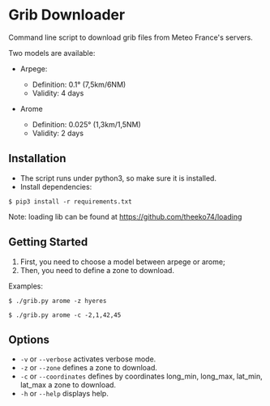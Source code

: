 Grib Downloader
===============

Command line script to download grib files from Meteo France's servers.

Two models are available:

* Arpege:
    * Definition: 0.1° (7,5km/6NM)
    * Validity: 4 days

* Arome
    * Definition: 0.025° (1,3km/1,5NM)
    * Validity: 2 days


Installation
------------

* The script runs under python3, so make sure it is installed.
* Install dependencies:
```
$ pip3 install -r requirements.txt
```

Note: loading lib can be found at https://github.com/theeko74/loading


Getting Started
---------------

1. First, you need to choose a model between arpege or arome;
2. Then, you need to define a zone to download.

Examples:
```
$ ./grib.py arome -z hyeres
```

```
$ ./grib.py arome -c -2,1,42,45
```


Options
-------

* `-v` or `--verbose` activates verbose mode.
* `-z` or `--zone` defines a zone to download.
* `-c` or `--coordinates` defines by coordinates long_min, long_max, lat_min, lat_max a zone to download.
* `-h` or `--help` displays help.
